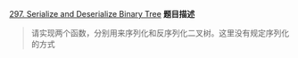 
[297. Serialize and Deserialize Binary Tree](https://leetcode.com/problems/serialize-and-deserialize-binary-tree/)
**题目描述**



>请实现两个函数，分别用来序列化和反序列化二叉树。这里没有规定序列化的方式





